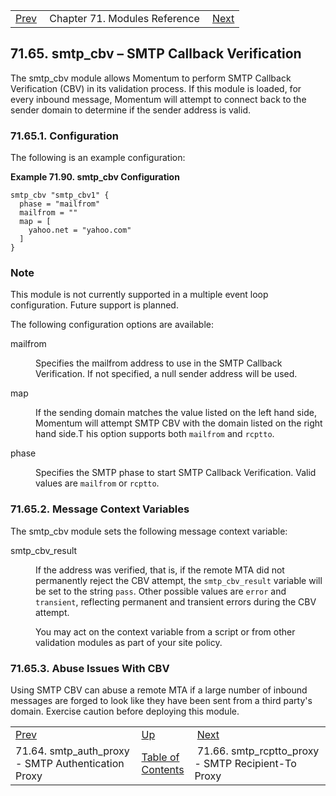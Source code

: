 |     |     |     |
| --- | --- | --- |
| [Prev](modules.smtp_auth_proxy)  | Chapter 71. Modules Reference |  [Next](modules.smtp_rcptto_proxy) |

## 71.65. smtp_cbv – SMTP Callback Verification

<a class="indexterm" name="idp22983232"></a>

The smtp_cbv module allows Momentum to perform SMTP Callback Verification (CBV) in its validation process. If this module is loaded, for every inbound message, Momentum will attempt to connect back to the sender domain to determine if the sender address is valid.

### 71.65.1. Configuration

The following is an example configuration:

<a name="example.smtp_cbv.3"></a>

**Example 71.90. smtp_cbv Configuration**

```
smtp_cbv "smtp_cbv1" {
  phase = "mailfrom"
  mailfrom = ""
  map = [
    yahoo.net = "yahoo.com"
  ]
}
```

### Note

This module is not currently supported in a multiple event loop configuration. Future support is planned.

The following configuration options are available:

<dl className="variablelist">

<dt>mailfrom</dt>

<dd>

Specifies the mailfrom address to use in the SMTP Callback Verification. If not specified, a null sender address will be used.

</dd>

<dt>map</dt>

<dd>

If the sending domain matches the value listed on the left hand side, Momentum will attempt SMTP CBV with the domain listed on the right hand side.T his option supports both `mailfrom` and `rcptto`.

</dd>

<dt>phase</dt>

<dd>

Specifies the SMTP phase to start SMTP Callback Verification. Valid values are `mailfrom` or `rcptto`.

</dd>

</dl>

### 71.65.2. Message Context Variables

The smtp_cbv module sets the following message context variable:

<dl className="variablelist">

<dt>smtp_cbv_result</dt>

<dd>

If the address was verified, that is, if the remote MTA did not permanently reject the CBV attempt, the `smtp_cbv_result` variable will be set to the string `pass`. Other possible values are `error` and `transient`, reflecting permanent and transient errors during the CBV attempt.

You may act on the context variable from a script or from other validation modules as part of your site policy.

</dd>

</dl>

### 71.65.3. Abuse Issues With CBV

Using SMTP CBV can abuse a remote MTA if a large number of inbound messages are forged to look like they have been sent from a third party's domain. Exercise caution before deploying this module.

|     |     |     |
| --- | --- | --- |
| [Prev](modules.smtp_auth_proxy)  | [Up](modules) |  [Next](modules.smtp_rcptto_proxy) |
| 71.64. smtp_auth_proxy - SMTP Authentication Proxy  | [Table of Contents](index) |  71.66. smtp_rcptto_proxy - SMTP Recipient-To Proxy |

